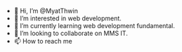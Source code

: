 - 👋 Hi, I’m @MyatThwin
- 👀 I’m interested in web development.
- 🌱 I’m currently learning web development fundamental.
- 💞️ I’m looking to collaborate on MMS IT.
- 📫 How to reach me 

<!---
MyatThwin/MyatThwin is a ✨ special ✨ repository because its `README.md` (this file) appears on your GitHub profile.
You can click the Preview link to take a look at your changes.
--->
